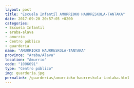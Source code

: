 ```yaml
---
layout: post
title: "Escuela Infantil AMURRIOKO HAURRESKOLA-TANTAKA"
date: 2017-09-20 20:57:05 +0200
categories:
- Escuela Infantil
- araba-alava
- amurrio
- Centro público
- guarderia
name: "AMURRIOKO HAURRESKOLA-TANTAKA"
province: "Araba/Álava"
location: "Amurrio"
code: "1006691"
type: "Centro público"
img: guarderia.jpg
permalink: /guarderias/amurrioko-haurreskola-tantaka.html
---
```


